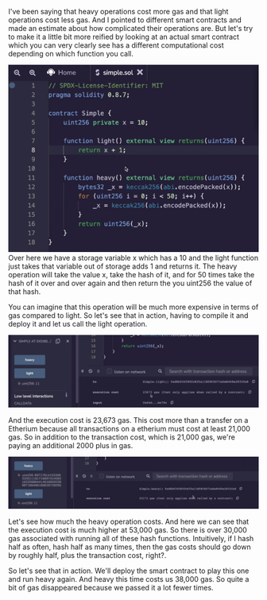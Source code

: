 
I've been saying that heavy operations cost more gas and that light operations cost less gas. And I pointed to different smart contracts and made an estimate about how complicated their operations are. But let's try to make it a little bit more reified by looking at an actual smart contract which you can very clearly see has a different computational cost depending on which function you call.

![](examplecode.png)
Over here we have a storage variable x which has a 10 and the light function just takes that variable out of storage adds 1 and returns it. The heavy operation will take the value x, take the hash of it, and for 50 times take the hash of it over and over again and then return the you uint256 the value of that hash.

You can imagine that this operation will be much more expensive in terms of gas compared to light. So let's see that in action, having to compile it and deploy it and let us call the light operation.

![](gascost.png)

And the execution cost is 23,673 gas. This cost more than a transfer on a Etherium because all transactions on a etherium must cost at least 21,000 gas. So in addition to the transaction cost, which is 21,000 gas, we're paying an additional 2000 plus in gas.

![](gascost2.png)

Let's see how much the heavy operation costs. And here we can see that the execution cost is much higher at 53,000 gas. So there is over 30,000 gas associated with running all of these hash functions. Intuitively, if I hash half as often, hash half as many times, then the gas costs should go down by roughly half, plus the transaction cost, right?.

So let's see that in action. We'll deploy the smart contract to play this one and run heavy again. And heavy this time costs us 38,000 gas. So quite a bit of gas disappeared because we passed it a lot fewer times.